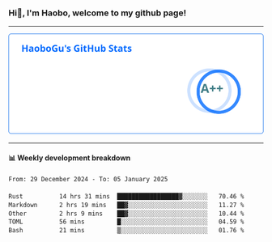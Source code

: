 <!--<h2 align="center"> Hi👋, I'm Haobo, welcome to my github page! </h2>-->
### Hi👋, I'm Haobo, welcome to my github page!
-------

<img href="https://github.com/HaoboGu" src="assets/stats.svg" alt="github stats" /> 

-------

#### 📊 **Weekly development breakdown**
<!--START_SECTION:waka-->

```txt
From: 29 December 2024 - To: 05 January 2025

Rust          14 hrs 31 mins  █████████████████▓░░░░░░░   70.46 %
Markdown      2 hrs 19 mins   ██▓░░░░░░░░░░░░░░░░░░░░░░   11.27 %
Other         2 hrs 9 mins    ██▓░░░░░░░░░░░░░░░░░░░░░░   10.44 %
TOML          56 mins         █░░░░░░░░░░░░░░░░░░░░░░░░   04.59 %
Bash          21 mins         ▒░░░░░░░░░░░░░░░░░░░░░░░░   01.76 %
```

<!--END_SECTION:waka-->
<!--
backup url: https://github-readme-status-dusky-ten.vercel.app/api?username=HaoboGu&count_private=true&show_icons=true&theme=transparent&border_color=2f80ed
-->
<!--
**HaoboGu/HaoboGu** is a ✨ _special_ ✨ repository because its `README.md` (this file) appears on your GitHub profile.

Here are some ideas to get you started:

- 🔭 I’m currently working on AI-assisted programming tools
- 🌱 I’m currently learning ...
- 👯 I’m looking to collaborate on ...
- 🤔 I’m looking for help with ...
- 💬 Ask me about ...
- 📫 How to reach me: ...
- 😄 Pronouns: ...
- ⚡ Fun fact: ...
-->
